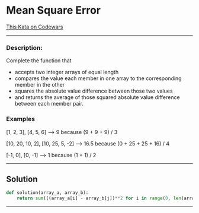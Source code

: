 # Mean Square Error

[This Kata on Codewars](https://www.codewars.com/kata/51edd51599a189fe7f000015)

---

### Description:

Complete the function that

- accepts two integer arrays of equal length
- compares the value each member in one array to the corresponding member in the other
- squares the absolute value difference between those two values
- and returns the average of those squared absolute value difference between each member pair.
  
### Examples

[1, 2, 3], [4, 5, 6]              -->   9   because (9 + 9 + 9) / 3

[10, 20, 10, 2], [10, 25, 5, -2]  -->  16.5 because (0 + 25 + 25 + 16) / 4

[-1, 0], [0, -1]                  -->   1   because (1 + 1) / 2 

---

## Solution

```python
def solution(array_a, array_b):
    return sum([(array_a[i] - array_b[j])**2 for i in range(0, len(array_a)) for j in range(0, len(array_b)) if i == j]) / len(array_a)
```

---
